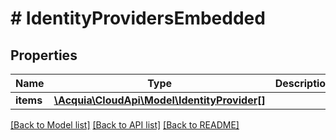 # # IdentityProvidersEmbedded

## Properties

Name | Type | Description | Notes
------------ | ------------- | ------------- | -------------
**items** | [**\Acquia\CloudApi\Model\IdentityProvider[]**](IdentityProvider.md) |  | [optional]

[[Back to Model list]](../../README.md#models) [[Back to API list]](../../README.md#endpoints) [[Back to README]](../../README.md)
